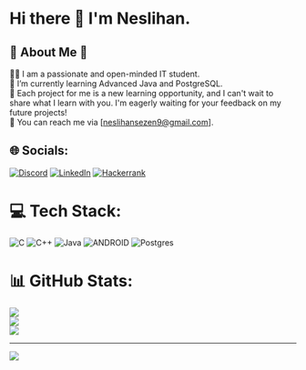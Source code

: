 # Hi there 👋 I'm Neslihan.
## 💫 About Me 💫
👩‍💻 I am a passionate and open-minded IT student.<br>🌱 I’m currently learning Advanced Java and PostgreSQL.<br>🚀 Each project for me is a new learning opportunity, and I can't wait to share what I learn with you. I'm eagerly waiting for your feedback on my future projects!<br>💌 You can reach me via [neslihansezen9@gmail.com].<br>

## 🌐 Socials:
[![Discord](https://img.shields.io/badge/Discord-%235865F2.svg?style=for-the-badge&logo=discord&logoColor=white)](https://discord.gg/nesli.hanim#9965) [![LinkedIn](https://img.shields.io/badge/linkedin-%230077B5.svg?style=for-the-badge&logo=linkedin&logoColor=white)](https://linkedin.com/in/neslihansezen) [![Hackerrank](https://img.shields.io/badge/-Hackerrank-2EC866?style=for-the-badge&logo=HackerRank&logoColor=white)](https://www.hackerrank.com/neslihansezen)


# 💻 Tech Stack:
![C](https://img.shields.io/badge/c-%2300599C.svg?style=for-the-badge&logo=c&logoColor=white) ![C++](https://img.shields.io/badge/c++-%2300599C.svg?style=for-the-badge&logo=c%2B%2B&logoColor=white) ![Java](https://img.shields.io/badge/java-%23ED8B00.svg?style=for-the-badge&logo=java&logoColor=white) ![ANDROID](https://img.shields.io/badge/android-%2320232a.svg?style=for-the-badge&logo=android&logoColor=%a4c639) ![Postgres](https://img.shields.io/badge/postgres-%23316192.svg?style=for-the-badge&logo=postgresql&logoColor=white)
<br>
# 📊 GitHub Stats:
![](https://github-readme-stats.vercel.app/api?username=neslisezen&theme=radical&hide_border=false&include_all_commits=true&count_private=true)<br/>
![](https://github-readme-streak-stats.herokuapp.com/?user=neslisezen&theme=radical&hide_border=false)<br/>
![](https://github-readme-stats.vercel.app/api/top-langs/?username=neslisezen&theme=radical&hide_border=false&include_all_commits=true&count_private=true&layout=compact)

---
[![](https://visitcount.itsvg.in/api?id=neslisezen&icon=4&color=10)](https://visitcount.itsvg.in)

